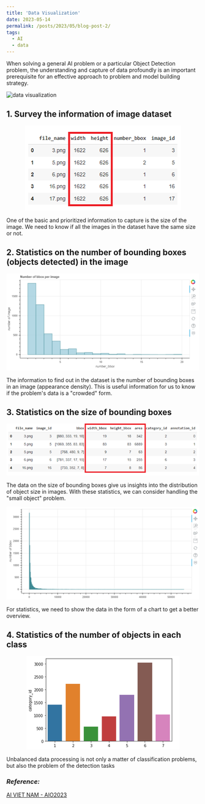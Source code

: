 ```yaml
---
title: 'Data Visualization'
date: 2023-05-14
permalink: /posts/2023/05/blog-post-2/
tags:
  - AI
  - data 
---
```


When solving a general AI problem or a particular Object Detection problem, the understanding and capture of data profoundly is an important prerequisite for an effective approach to problem and model building strategy. 

![data visualization](https://i.redd.it/mkbu3ujj91y21.jpg)
## 1. Survey the information of image dataset
<p align="center">
  <img src="/images/blog/blog_2/1.png">
</p>

One of the basic and prioritized information to capture is the size of the image.
We need to know if all the images in the dataset have the same size or not.
## 2. Statistics on the number of bounding boxes (objects detected) in the image
<p align="center">
  <img src="/images/blog/blog_2/2.png">
</p>

The information to find out in the dataset is the number of bounding boxes in an image (appearance density).
This is useful information for us to know if the problem's data is a "crowded" form.
## 3. Statistics on the size of bounding boxes
<p align="center">
  <img src="/images/blog/blog_2/3.png">
</p>
The data on the size of bounding boxes give us insights into the distribution of object size in images. 
With these statistics, we can consider handling the "small object" problem.

<p align="center">
  <img src="/images/blog/blog_2/4.png">
</p>

For statistics, we need to show the data in the form of a chart to get a better overview.
## 4. Statistics of the number of objects in each class
<p align="center">
  <img src="/images/blog/blog_2/5.png">
</p>

Unbalanced data processing is not only a matter of classification problems,
but also the problem of the detection tasks

### *Reference:* 
[AI VIET NAM - AIO2023](https://www.facebook.com/aivietnam.edu.vn)
